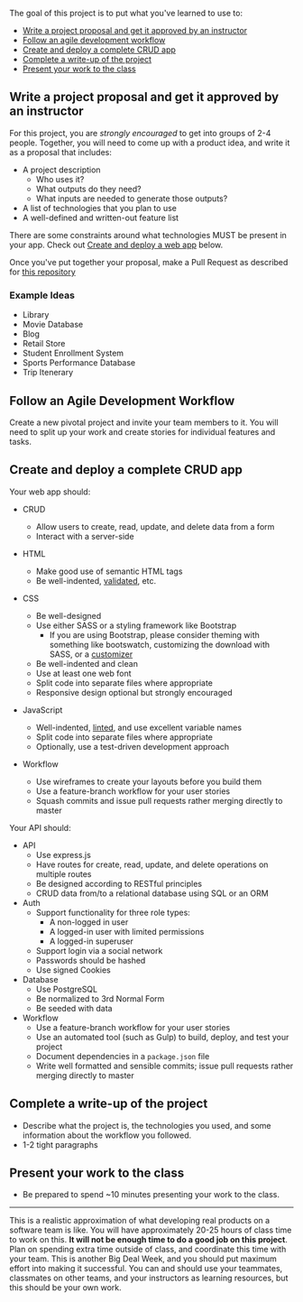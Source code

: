 The goal of this project is to put what you've learned to use to:

* [Write a project proposal and get it approved by an instructor](#proposal)
* [Follow an agile development workflow](#agile)
* [Create and deploy a complete CRUD app](#create-deploy)
* [Complete a write-up of the project](#write-up)
* [Present your work to the class](#present)

<a id="proposal"></a>

## Write a project proposal and get it approved by an instructor

For this project, you are _strongly encouraged_ to get into groups of 2-4 people. Together, you will need to come up with a product idea, and write it as a proposal that includes:

* A project description
    * Who uses it?
    * What outputs do they need?
    * What inputs are needed to generate those outputs?
* A list of technologies that you plan to use
* A well-defined and written-out feature list

There are some constraints around what technologies MUST be present in your app. Check out [Create and deploy a web app](#create-deploy) below.

Once you've put together your proposal, make a Pull Request as described for [this repository](https://github.com/gSchool/g19-projects)

### Example Ideas

* Library
* Movie Database
* Blog
* Retail Store
* Student Enrollment System
* Sports Performance Database
* Trip Itenerary

<a id="agile"></a>

## Follow an Agile Development Workflow

Create a new pivotal project and invite your team members to it. You will need to split up your work and create stories for individual features and tasks.

<a id="create-deploy"></a>

## Create and deploy a complete CRUD app

Your web app should:

* CRUD
    * Allow users to create, read, update, and delete data from a form
    * Interact with a server-side
* HTML
    * Make good use of semantic HTML tags
    * Be well-indented, [validated](https://validator.w3.org/nu/), etc.

* CSS
    * Be well-designed
    * Use either SASS or a styling framework like Bootstrap
        * If you are using Bootstrap, please consider theming with something like bootswatch, customizing the download with SASS, or a [customizer](http://getbootstrap.com/customize/)
    * Be well-indented and clean
    * Use at least one web font
    * Split code into separate files where appropriate
    * Responsive design optional but strongly encouraged
* JavaScript
    * Well-indented, [linted](http://www.javascriptlint.com/online_lint.php), and use excellent variable names
    * Split code into separate files where appropriate
    * Optionally, use a test-driven development approach
* Workflow
    * Use wireframes to create your layouts before you build them
    * Use a feature-branch workflow for your user stories
    * Squash commits and issue pull requests rather merging directly to master

Your API should:

* API
    * Use express.js
    * Have routes for create, read, update, and delete operations on multiple routes
    * Be designed according to RESTful principles
    * CRUD data from/to a relational database using SQL or an ORM
* Auth
    * Support functionality for three role types:
        * A non-logged in user
        * A logged-in user with limited permissions
        * A logged-in superuser
    * Support login via a social network
    * Passwords should be hashed
    * Use signed Cookies
* Database
    * Use PostgreSQL
    * Be normalized to 3rd Normal Form
    * Be seeded with data
* Workflow
    * Use a feature-branch workflow for your user stories
    * Use an automated tool (such as Gulp) to build, deploy, and test your project
    * Document dependencies in a `package.json` file
    * Write well formatted and sensible commits; issue pull requests rather merging directly to master

<a id="write-up"></a>

## Complete a write-up of the project

* Describe what the project is, the technologies you used, and some information about the workflow you followed.
* 1-2 tight paragraphs

<a id="present"></a>

## Present your work to the class

* Be prepared to spend ~10 minutes presenting your work to the class.

---

This is a realistic approximation of what developing real products on a software team is like. You will have approximately 20-25 hours of class time to work on this. **It will not be enough time to do a good job on this project**. Plan on spending extra time outside of class, and coordinate this time with your team. This is another Big Deal Week, and you should put maximum effort into making it successful. You can and should use your teammates, classmates on other teams, and your instructors as learning resources, but this should be your own work.